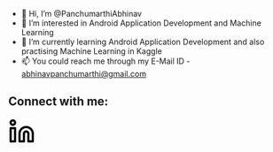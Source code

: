 - 👋 Hi, I’m @PanchumarthiAbhinav
- 👀 I’m interested in Android Application Development and Machine Learning
- 🌱 I’m currently learning Android Application Development and also practising Machine Learning in Kaggle
- 📫 You could reach me through my E-Mail ID - abhinavpanchumarthi@gmail.com
## Connect with me: 
[![website](./img/linkedin-light.svg)](https://www.linkedin.com/in/panchumarthi-abhinav/r#gh-light-mode-only)
